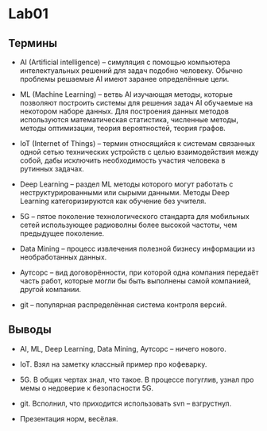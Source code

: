 # Lab01

## Термины


- AI (Artificial intelligence) – симуляция с помощью компьютера интелектуальных решений для задач подобно человеку. Обычно проблемы решаемые AI имеют заранее определённые цели.

- ML (Machine Learning) – ветвь AI изучающая методы, которые позволяют построить системы для решения задач AI обучаемые на некотором наборе данных. Для построения данных методов используются математическая статистика, численные методы, методы оптимизации, теория вероятностей, теория графов.

- IoT (Internet of Things) – термин относящийся к системам связанных одной сетью технических устройств с целью взаимодействия между собой, дабы исключить необходимость участия человека в рутинных задачах.

- Deep Learning – раздел ML методы которого могут работать с неструктурированными или сырыми данными. Методы Deep Learning категоризируются как обучение без учителя.

- 5G – пятое поколение технологического стандарта для мобильных сетей использующее радиоволны более высокой частоты, чем предыдущее поколение.

- Data Mining – процесс извлечения полезной бизнесу информации из необработанных данных.

- Аутсорс – вид договорённости, при которой одна компания передаёт часть работ, которые могли бы быть выполнены самой компанией, другой компании.

- git – популярная распределённая система контроля версий.


## Выводы

- AI, ML, Deep Learning, Data Mining, Аутсорс – ничего нового.

- IoT. Взял на заметку классный пример про кофеварку.

- 5G. В общих чертах знал, что такое. В процессе погуглив, узнал про мемы о недоверие к безопасности 5G.

- git. Всполнил, что приходится использовать svn – взгрустнул.

- Презентация норм, весёлая.
